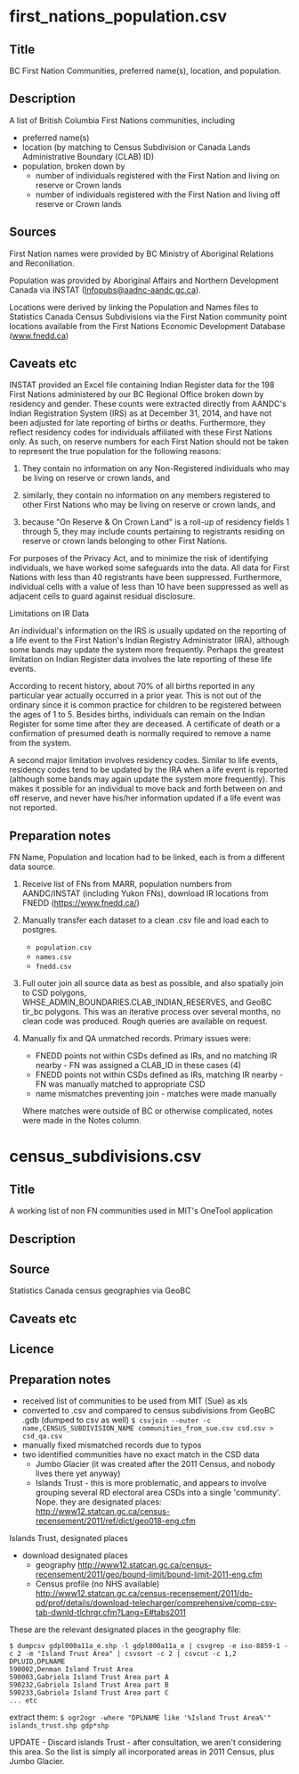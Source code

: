 # first_nations_population.csv

## Title
BC First Nation Communities, preferred name(s), location, and population.

## Description
A list of British Columbia First Nations communities, including
- preferred name(s)
- location (by matching to Census Subdivision or Canada Lands Administrative Boundary (CLAB) ID)
- population, broken down by
  + number of individuals registered with the First Nation and living on reserve or Crown lands
  + number of individuals registered with the First Nation and living off reserve or Crown lands

## Sources
First Nation names were provided by BC Ministry of Aboriginal Relations and Reconiliation.

Population was provided by Aboriginal Affairs and Northern Development Canada via INSTAT (Infopubs@aadnc-aandc.gc.ca).

Locations were derived by linking the Population and Names files to Statistics Canada Census Subdivisions via the First Nation community point locations available from the First Nations Economic Development Database (www.fnedd.ca)

## Caveats etc
INSTAT provided an Excel file containing Indian Register data for the 198 First Nations administered by our BC Regional Office broken down by residency and gender.  These counts were extracted directly from AANDC's Indian Registration System (IRS) as at December 31, 2014, and have not been adjusted for late reporting of births or deaths.  Furthermore, they reflect residency codes for individuals affiliated with these First Nations only.  As such, on reserve numbers for each First Nation should not be taken to represent the true population for the following reasons:
 
1) They contain no information on any Non-Registered individuals who may be living on reserve or crown lands, and
 
2) similarly, they contain no information on any members registered to other First Nations who may be living on reserve or crown lands, and
 
3) because "On Reserve & On Crown Land" is a roll-up of residency fields 1 through 5, they may include counts pertaining to registrants residing on reserve or crown lands belonging to other First Nations.
 
For purposes of the Privacy Act, and to minimize the risk of identifying individuals, we have worked some safeguards into the data.  All data for First Nations with less than 40 registrants have been suppressed.  Furthermore, individual cells with a value of less than 10 have been suppressed as well as adjacent cells to guard against residual disclosure.
 
 
Limitations on IR Data
 
An individual's information on the IRS is usually updated on the reporting of a life event to the First Nation's Indian Registry Administrator (IRA), although some bands may update the system more frequently.  Perhaps the greatest limitation on Indian Register data involves the late reporting of these life events.
 
According to recent history, about 70% of all births reported in any particular year actually occurred in a prior year.  This is not out of the ordinary since it is common practice for children to be registered between the ages of 1 to 5.  Besides births, individuals can remain on the Indian Register for some time after they are deceased.  A certificate of death or a confirmation of presumed death is normally required to remove a name from the system.
 
A second major limitation involves residency codes.  Similar to life events, residency codes tend to be updated by the IRA when a life event is reported (although some bands may again update the system more frequently).  This makes it possible for an individual to move back and forth between on and off reserve, and never have his/her information updated if a life event was not reported.

## Preparation notes

FN Name, Population and location had to be linked, each is from a different data source.

1. Receive list of FNs from MARR, population numbers from AANDC/INSTAT (including Yukon FNs), download IR locations from FNEDD (https://www.fnedd.ca/)

2. Manually transfer each dataset to a clean .csv file and load each to postgres.
    - `population.csv`
    - `names.csv`
    - `fnedd.csv`

3. Full outer join all source data as best as possible, and also spatially join to CSD polygons, WHSE_ADMIN_BOUNDARIES.CLAB_INDIAN_RESERVES, and GeoBC tir_bc polygons. This was an iterative process over several months, no clean code was produced. Rough queries are available on request.

4. Manually fix and QA unmatched records. Primary issues were:
    - FNEDD points not within CSDs defined as IRs, and no matching IR nearby - FN was assigned a CLAB_ID in these cases (4)
    - FNEDD points not within CSDs defined as IRs, matching IR nearby - FN was manually matched to appropriate CSD
    - name mismatches preventing join - matches were made manually  

    Where matches were outside of BC or otherwise complicated, notes were made in the Notes column.


# census_subdivisions.csv

## Title
A working list of non FN communities used in MIT's OneTool application

## Description

## Source
Statistics Canada census geographies via GeoBC

## Caveats etc

## Licence

## Preparation notes
- received list of communities to be used from MIT (Sue) as xls 
- converted to .csv and compared to census subdivisions from GeoBC .gdb (dumped to csv as well)
  `$ csvjoin --outer -c name,CENSUS_SUBDIVISION_NAME communities_from_sue.csv csd.csv > csd_qa.csv`
- manually fixed mismatched records due to typos
- two identified communities have no exact match in the CSD data
    + Jumbo Glacier (it was created after the 2011 Census, and nobody lives there yet anyway)
    + Islands Trust - this is more problematic, and appears to involve grouping several RD electoral area CSDs into a single 'community'. 
    Nope. they are designated places: http://www12.statcan.gc.ca/census-recensement/2011/ref/dict/geo018-eng.cfm

Islands Trust, designated places
- download designated places 
    + geography http://www12.statcan.gc.ca/census-recensement/2011/geo/bound-limit/bound-limit-2011-eng.cfm
    + Census profile (no NHS available) http://www12.statcan.gc.ca/census-recensement/2011/dp-pd/prof/details/download-telecharger/comprehensive/comp-csv-tab-dwnld-tlchrgr.cfm?Lang=E#tabs2011

These are the relevant designated places in the geography file:
```
$ dumpcsv gdpl000a11a_e.shp -l gdpl000a11a_e | csvgrep -e iso-8859-1 -c 2 -m "Island Trust Area" | csvsort -c 2 | csvcut -c 1,2
DPLUID,DPLNAME
590002,Denman Island Trust Area
590003,Gabriola Island Trust Area part A
590232,Gabriola Island Trust Area part B
590233,Gabriola Island Trust Area part C
... etc
```
extract them:
`$ ogr2ogr -where "DPLNAME like '%Island Trust Area%'" islands_trust.shp gdp*shp`

UPDATE - Discard islands Trust - after consultation, we aren't considering this area. So the list is simply all incorporated areas in 2011 Census, plus Jumbo Glacier.
